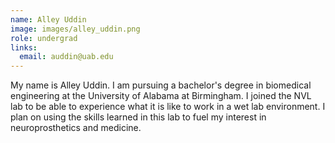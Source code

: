 ```yaml
---
name: Alley Uddin
image: images/alley_uddin.png
role: undergrad
links:
  email: auddin@uab.edu
---
```


My name is Alley Uddin. I am pursuing a bachelor's degree in biomedical engineering at the University of Alabama at Birmingham. I joined the NVL lab to be able to experience what it is like to work in a wet lab environment. I plan on using the skills learned in this lab to fuel my interest in neuroprosthetics and medicine.
